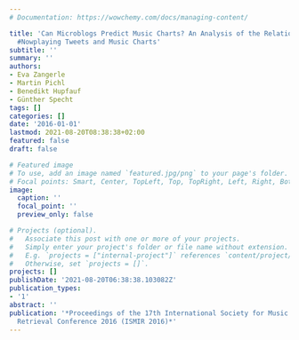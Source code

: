 ```yaml
---
# Documentation: https://wowchemy.com/docs/managing-content/

title: 'Can Microblogs Predict Music Charts? An Analysis of the Relationship between
  #Nowplaying Tweets and Music Charts'
subtitle: ''
summary: ''
authors:
- Eva Zangerle
- Martin Pichl
- Benedikt Hupfauf
- Günther Specht
tags: []
categories: []
date: '2016-01-01'
lastmod: 2021-08-20T08:38:38+02:00
featured: false
draft: false

# Featured image
# To use, add an image named `featured.jpg/png` to your page's folder.
# Focal points: Smart, Center, TopLeft, Top, TopRight, Left, Right, BottomLeft, Bottom, BottomRight.
image:
  caption: ''
  focal_point: ''
  preview_only: false

# Projects (optional).
#   Associate this post with one or more of your projects.
#   Simply enter your project's folder or file name without extension.
#   E.g. `projects = ["internal-project"]` references `content/project/deep-learning/index.md`.
#   Otherwise, set `projects = []`.
projects: []
publishDate: '2021-08-20T06:38:38.103082Z'
publication_types:
- '1'
abstract: ''
publication: '*Proceedings of the 17th International Society for Music Information
  Retrieval Conference 2016 (ISMIR 2016)*'
---
```

